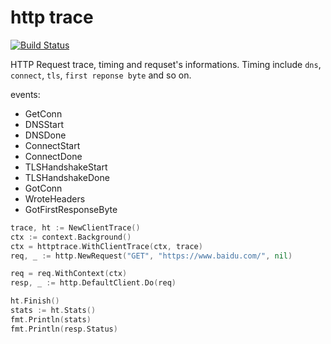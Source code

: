 # http trace

[![Build Status](https://img.shields.io/travis/vicanso/http-trace.svg?label=linux+build)](https://travis-ci.org/vicanso/http-trace)


HTTP Request trace, timing and requset's informations. 
Timing include `dns`, `connect`, `tls`, `first reponse byte` and so on.

events:
- GetConn
- DNSStart
- DNSDone
- ConnectStart
- ConnectDone
- TLSHandshakeStart
- TLSHandshakeDone
- GotConn
- WroteHeaders
- GotFirstResponseByte

```go
trace, ht := NewClientTrace()
ctx := context.Background()
ctx = httptrace.WithClientTrace(ctx, trace)
req, _ := http.NewRequest("GET", "https://www.baidu.com/", nil)

req = req.WithContext(ctx)
resp, _ := http.DefaultClient.Do(req)

ht.Finish()
stats := ht.Stats()
fmt.Println(stats)
fmt.Println(resp.Status)
```

